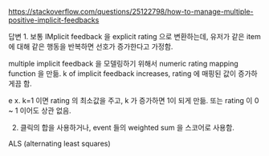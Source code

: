 
https://stackoverflow.com/questions/25122798/how-to-manage-multiple-positive-implicit-feedbacks

답변 1.
 보통  IMplicit feedback 을  explicit rating 으로 변환하는데,  유저가 같은  item 에 대해 같은 행동을 반복하면 선호가 증가한다고 가정함.  

multiple implicit feedback 을 모델링하기 위해서  numeric rating mapping function 을 만듦.  k of implicit feedback increases, rating 에  매핑된 값이 증가하게끔 함.

e x. k=1 이면  rating 의 최소값을 주고,  k 가 증가하면 1이 되게 만듦. 또는  rating  이 0 ~ 1 이어도 상관 없음.


2. 클릭의 합을 사용하거나,  event 들의  weighted sum 을 스코어로 사용함. 

ALS (alternating least squares)



